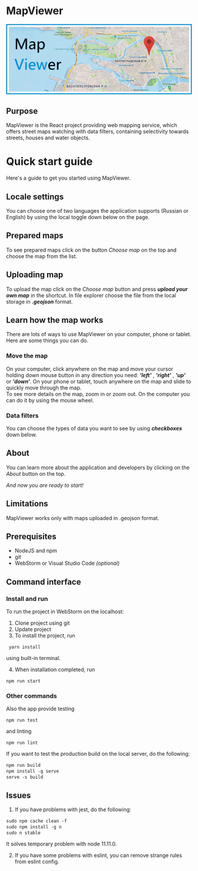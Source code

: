 # MapViewer
![](https://raw.githubusercontent.com/LanskovNV/MapViewer/master/public/mapbanner.png)
## Purpose
MapViewer is the React project providing web mapping service, which offers street maps watching with data filters, containing selectivity towards streets, houses and water objects.
# Quick start guide
Here's a guide to get you started using MapViewer.

## Locale settings
You can choose one of two languages the application supports (Russian or English) by using the local toggle down below on the page. 

## Prepared maps
To see prepared maps click on the button *Choose map* on the top and choose the map from the list. 
 
## Uploading map
To upload the map click on the *Choose map* button and press ***upload your own map*** in the shortcut. In file explorer choose the file from the local storage in ***.geojson*** format.

## Learn how the map works
There are lots of ways to use MapViewer on your computer, phone or tablet. Here are some things you can do.
### Move the map
On your computer, click anywhere on the map and move your cursor holding down mouse button in any direction you need:  ***'left'*** , ***'right'*** , ***'up'*** or ***'down'***. On your phone or tablet, touch anywhere on the map and slide to quickly move through the map.  
To see more details on the map, zoom in or zoom out. On the computer you can do it by using the mouse wheel.
### Data filters
You can choose the types of data you want to see by using ***checkboxes*** down below.
## About
You can learn more about the application and developers by clicking on the *About* button on the top. 

*And now you are ready to start!*
## Limitations
MapViewer works only with maps uploaded in .geojson format. 
## Prerequisites
 - NodeJS and npm
 - git
 - WebStorm or Visual Studio Code *(optional)*  

## Command interface
### Install and run
To run the project in WebStorm on the localhost:
1) Clone project using git
2) Update project 
3) To install the project, run
```
 yarn install
 ```
using built-in terminal.

4) When installation completed, run 
 ```
 npm run start
 ``` 
### Other commands
Also the app provide testing
 ```
 npm run test
 ```
 and linting
 ```
 npm run lint
 ```
 If you want to test the production build on the local server, do the following:
 ```
 npm run build
 npm install -g serve
 serve -s build
 ```
 ## Issues
 1) If you have problems with jest, do the following:
 ```
 sudo npm cache clean -f
 sudo npm install -g n
 sudo n stable
```
It solves temporary problem with node 11.11.0.

2) If you have some problems with eslint, you can remove strange rules from eslint config.
